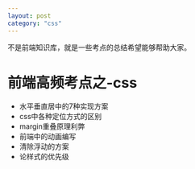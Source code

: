 ```yaml
---
layout: post
category: "css"
---
```


不是前端知识库，就是一些考点的总结希望能够帮助大家。

# 前端高频考点之-css

- 水平垂直居中的7种实现方案
- css中各种定位方式的区别
- margin重叠原理利弊
- 前端中的动画编写
- 清除浮动的方案
- 论样式的优先级

